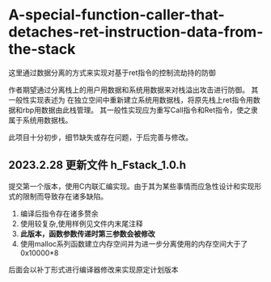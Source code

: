 # A-special-function-caller-that-detaches-ret-instruction-data-from-the-stack
这里通过数据分离的方式来实现对基于ret指令的控制流劫持的防御

作者期望通过分离栈上的用户用数据和系统用数据来对栈溢出攻击进行防御。
其一般性实现表述为 在独立空间中重新建立系统用数据栈，将原先栈上ret指令用数据和rbp用数据由此栈管理。
其一般性实现应为重写Call指令和Ret指令，使之隶属于系统用数据栈。

此项目十分初步，细节缺失或存在问题，于后完善与修改。

## 2023.2.28 更新文件 h_Fstack_1.0.h
提交第一个版本，使用C内联汇编实现。由于其为某些事情而应急性设计和实现形式的限制而导致存在诸多缺陷。
1. 编译后指令存在诸多赘余
2. 使用较复杂,使用样例见文件内末尾注释
3. **此版本，函数参数传递时第三参数会被修改**
4. 使用malloc系列函数建立内存空间并为进一步分离使用的内存空间大于了0x10000\*8

后面会以补丁形式进行编译器修改来实现原定计划版本

